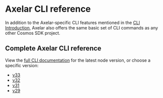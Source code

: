 # Axelar CLI reference
In addition to the Axelar-specific CLI features mentioned in the [CLI Introduction](./), Axelar also offers the same basic set of CLI commands as any other Cosmos SDK project.


## Complete Axelar CLI reference
View the [full CLI documentation](https://github.com/axelarnetwork/axelar-core/blob/main/docs/cli/toc.md) for the latest node version, or choose a specific version:

* [v33](https://github.com/axelarnetwork/axelar-core/blob/v0.33.3/docs/cli/toc.md)
* [v32](https://github.com/axelarnetwork/axelar-core/blob/v0.32.2/docs/cli/toc.md)
* [v31](https://github.com/axelarnetwork/axelar-core/blob/v0.31.4/docs/cli/toc.md)
* [v29](https://github.com/axelarnetwork/axelar-core/blob/v0.29.1/docs/cli/toc.md)